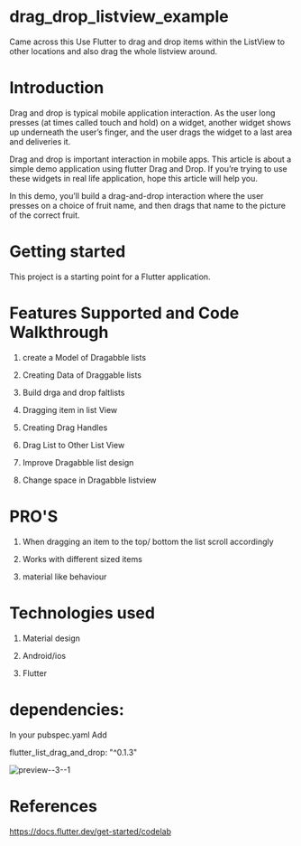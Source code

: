 # drag_drop_listview_example
Came across this Use Flutter to drag and drop items within the ListView to other locations and also drag the whole listview around.


# Introduction

Drag and drop is typical mobile application interaction. As the user long presses (at times called touch and hold) on a widget, another widget shows up underneath the user’s finger, and the user drags the widget to a last area and deliveries it.

Drag and drop is important interaction in mobile apps. This article is about a simple demo application using flutter Drag and Drop. If you’re trying to use these widgets in real life application, hope this article will help you.

In this demo, you’ll build a drag-and-drop interaction where the user presses on a choice of fruit name, and then drags that name to the picture of the correct fruit.

# Getting started 

This project is a starting point for a Flutter application.


# Features Supported and Code Walkthrough

1) create a Model of Dragabble lists

2) Creating Data of Draggable lists 

3) Build drga and drop faltlists 

4) Dragging item in list View

5) Creating Drag Handles

6) Drag List to Other List View

7) Improve Dragabble list design 

8) Change space in Dragabble listview

# PRO'S

1) When dragging an item to the top/ bottom the list scroll accordingly

2) Works with different sized items

3) material like behaviour

# Technologies used

1)  Material design 

2) Android/ios

3)  Flutter

# dependencies:

In your pubspec.yaml  Add

  flutter_list_drag_and_drop: "^0.1.3"



![preview--3--1](https://user-images.githubusercontent.com/93249038/216503448-ae1b91c3-b8ad-4f18-b9d1-2095b562a74d.gif)


# References
https://docs.flutter.dev/get-started/codelab
